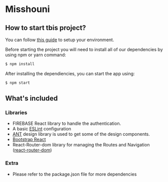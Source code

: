 # Misshouni

## How to start tbis project?

You can follow [this guide](https://reactjs.org/docs/create-a-new-react-app.html) to setup your environment.

Before starting the project you will need to install all of our dependencies by using npm or yarn command:
```bash
$ npm install
```


After installing the dependiencies, you can start the app using:
```bash
$ npm start
```

## What's included



### Libraries
- FIREBASE React library to handle the authentication.
- A basic [ESLint](https://github.com/eslint/eslint) configuration
- [ANT](https://ant.design/docs/react/introduce) design library is used to get some of the design components. 
- [Bootstrap React](https://react-bootstrap.github.io/)
- React-Router-dom library for managing the Routes and Navigation ([react-router-dom](https://reactrouter.com/en/main))


### Extra
- Please refer to the package.json file for more dependencies

